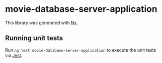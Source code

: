 # movie-database-server-application

This library was generated with [Nx](https://nx.dev).

## Running unit tests

Run `ng test movie-database-server-application` to execute the unit tests via [Jest](https://jestjs.io).

